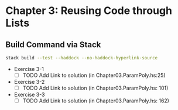 # Chapter 3: Reusing Code through Lists

## Build Command via Stack

```bash
stack build --test --haddock --no-haddock-hyperlink-source
```

* Exercise 3-1
  - [ ] TODO Add Link to solution (in Chapter03.ParamPoly.hs:25)
* Exercise 3-2
  - [ ] TODO Add Link to solution (in Chapter03.ParamPoly.hs: 101)
* Exercise 3-3
  - [ ] TODO Add Link to solution (in Chapter03.ParamPoly.hs: 162)
